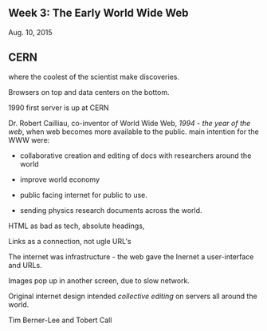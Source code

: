 Week 3: The Early World Wide Web
---
Aug. 10, 2015


## CERN

where the coolest of the scientist make discoveries.

Browsers on top and data centers on the bottom.

1990 first server is up at CERN

Dr. Robert Cailliau, co-inventor of World Wide Web, _1994 - the year of the web_, when web becomes more available to the public.
main intention for the WWW were:
- collaborative creation and editing of docs with researchers around the world
- improve world economy
- public facing internet for public to use.

- sending physics research documents across the world.

HTML as bad as tech, absolute headings, 

Links as a connection, not ugle URL's

The internet was infrastructure - the web gave the Inernet a user-interface and URLs.

Images pop up in another screen, due to slow network.

Original internet design intended _collective editing_ on servers all around the world.



Tim Berner-Lee and Tobert Call

